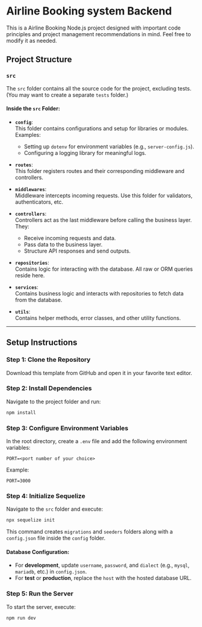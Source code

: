 # Airline Booking system Backend

This is a Airline Booking Node.js project designed with important code principles and project management recommendations in mind. Feel free to modify it as needed.

## Project Structure

### `src`
The `src` folder contains all the source code for the project, excluding tests. (You may want to create a separate `tests` folder.)

#### Inside the `src` Folder:
- **`config`**:  
    This folder contains configurations and setup for libraries or modules.  
    Examples:
    - Setting up `dotenv` for environment variables (e.g., `server-config.js`).
    - Configuring a logging library for meaningful logs.

- **`routes`**:  
    This folder registers routes and their corresponding middleware and controllers.

- **`middlewares`**:  
    Middleware intercepts incoming requests. Use this folder for validators, authenticators, etc.

- **`controllers`**:  
    Controllers act as the last middleware before calling the business layer. They:
    - Receive incoming requests and data.
    - Pass data to the business layer.
    - Structure API responses and send outputs.

- **`repositories`**:  
    Contains logic for interacting with the database. All raw or ORM queries reside here.

- **`services`**:  
    Contains business logic and interacts with repositories to fetch data from the database.

- **`utils`**:  
    Contains helper methods, error classes, and other utility functions.

---

## Setup Instructions

### Step 1: Clone the Repository
Download this template from GitHub and open it in your favorite text editor.

### Step 2: Install Dependencies
Navigate to the project folder and run:
```bash
npm install
```

### Step 3: Configure Environment Variables
In the root directory, create a `.env` file and add the following environment variables:
```env
PORT=<port number of your choice>
```
Example:
```env
PORT=3000
```

### Step 4: Initialize Sequelize
Navigate to the `src` folder and execute:
```bash
npx sequelize init
```
This command creates `migrations` and `seeders` folders along with a `config.json` file inside the `config` folder.

#### Database Configuration:
- For **development**, update `username`, `password`, and `dialect` (e.g., `mysql`, `mariadb`, etc.) in `config.json`.
- For **test** or **production**, replace the `host` with the hosted database URL.

### Step 5: Run the Server
To start the server, execute:
```bash
npm run dev
```
